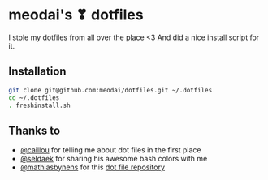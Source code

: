 # meodai's ❣ dotfiles
I stole my dotfiles from all over the place <3 And did a nice install script for it.

## Installation

```bash
git clone git@github.com:meodai/dotfiles.git ~/.dotfiles
cd ~/.dotfiles
. freshinstall.sh
```

## Thanks to
- [@caillou](https://github.com/caillou) for telling me about dot files in the first place
- [@seldaek](https://github.com/seldaek) for sharing his awesome bash colors with me
- [@mathiasbynens](https://github.com/mathiasbynens/) for this [dot file repository](https://github.com/mathiasbynens/dotfiles)
